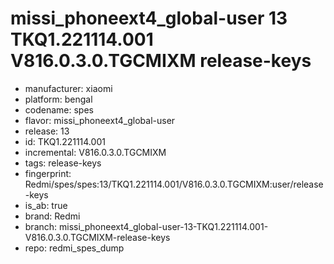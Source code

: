 # missi_phoneext4_global-user 13 TKQ1.221114.001 V816.0.3.0.TGCMIXM release-keys
- manufacturer: xiaomi
- platform: bengal
- codename: spes
- flavor: missi_phoneext4_global-user
- release: 13
- id: TKQ1.221114.001
- incremental: V816.0.3.0.TGCMIXM
- tags: release-keys
- fingerprint: Redmi/spes/spes:13/TKQ1.221114.001/V816.0.3.0.TGCMIXM:user/release-keys
- is_ab: true
- brand: Redmi
- branch: missi_phoneext4_global-user-13-TKQ1.221114.001-V816.0.3.0.TGCMIXM-release-keys
- repo: redmi_spes_dump
